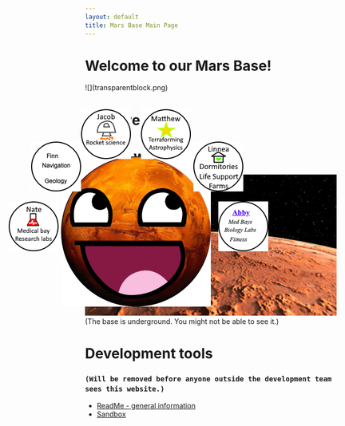 ```yaml
---
layout: default
title: Mars Base Main Page
---
```


# Welcome to our Mars Base!

<a href = "https://lgrunewa7301.github.io/" target = "self">
  <IMG STYLE="position:absolute; TOP:370px; LEFT:180px" SRC="AwesomeMars-small.png">
</a>
<a href = "https://lgrunewa7301.github.io/finn-main.html" target = "_blank">
  <IMG STYLE="position:absolute; TOP:340px; LEFT:120px" SRC="button_finn.png">
</a>
<a href = "https://lgrunewa7301.github.io/AB_page.html" target = "_blank">
  <IMG STYLE="position:absolute; TOP:460px; LEFT:495px" SRC="button_abby.png">
</a>
<a href = "https://lgrunewa7301.github.io/Linnea-main.html" target = "_blank">
  <IMG STYLE="position:absolute; TOP:340px; LEFT:445px" SRC="button_linnea.png">
</a>
<a href = "https://lgrunewa7301.github.io/Nates_page.html" target = "_blank">
<IMG STYLE="position:absolute; TOP:460px; LEFT:75px" SRC="button_nate.png">
</a>
<a href = "https://lgrunewa7301.github.io/Jacobmain.html" target = "_blank">
<IMG STYLE="position:absolute; TOP:275px; LEFT:220px" SRC="button_jacob.png">
</a>
<a href = "https://lgrunewa7301.github.io/mattspage.html" target = "_blank">
<IMG STYLE="position:absolute; TOP:275px; LEFT:340px" SRC="button_matthew.png">
</a>
![](transparentblock.png)

# Who we are

# Where we are
![Mars panorama](shutterstock_1041249343.jpg)
(The base is underground. You might not be able to see it.)

# Development tools
### `(Will be removed before anyone outside the development team sees this website.)`
- [ReadMe - general information](README.md)
- [Sandbox](sandbox.md)
